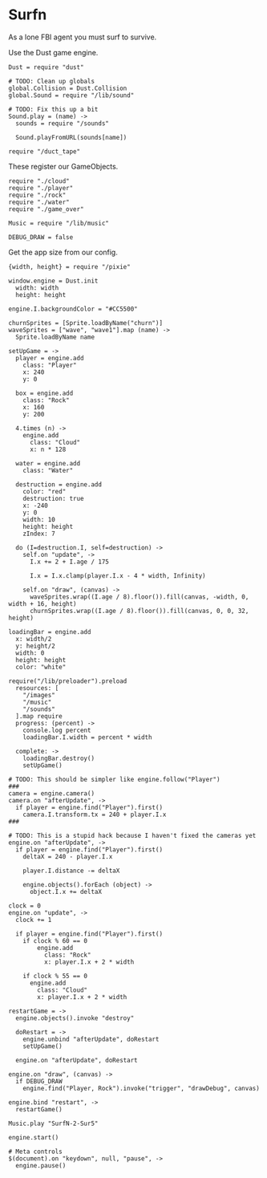 Surfn
=====

As a lone FBI agent you must surf to survive.

Use the Dust game engine.

    Dust = require "dust"

    # TODO: Clean up globals
    global.Collision = Dust.Collision
    global.Sound = require "/lib/sound"

    # TODO: Fix this up a bit
    Sound.play = (name) ->
      sounds = require "/sounds"
    
      Sound.playFromURL(sounds[name])

    require "/duct_tape"

These register our GameObjects.

    require "./cloud"
    require "./player"
    require "./rock"
    require "./water"
    require "./game_over"

    Music = require "/lib/music"

    DEBUG_DRAW = false

Get the app size from our config.

    {width, height} = require "/pixie"
    
    window.engine = Dust.init
      width: width
      height: height
    
    engine.I.backgroundColor = "#CC5500"
    
    churnSprites = [Sprite.loadByName("churn")]
    waveSprites = ["wave", "wave1"].map (name) ->
      Sprite.loadByName name
    
    setUpGame = ->
      player = engine.add
        class: "Player"
        x: 240
        y: 0
    
      box = engine.add
        class: "Rock"
        x: 160
        y: 200
    
      4.times (n) ->
        engine.add
          class: "Cloud"
          x: n * 128
    
      water = engine.add
        class: "Water"
    
      destruction = engine.add
        color: "red"
        destruction: true
        x: -240
        y: 0
        width: 10
        height: height
        zIndex: 7
    
      do (I=destruction.I, self=destruction) ->
        self.on "update", ->
          I.x += 2 + I.age / 175
    
          I.x = I.x.clamp(player.I.x - 4 * width, Infinity)
    
        self.on "draw", (canvas) ->
          waveSprites.wrap((I.age / 8).floor()).fill(canvas, -width, 0, width + 16, height)
          churnSprites.wrap((I.age / 8).floor()).fill(canvas, 0, 0, 32, height)
    
    loadingBar = engine.add
      x: width/2
      y: height/2
      width: 0
      height: height
      color: "white"
    
    require("/lib/preloader").preload
      resources: [
        "/images"
        "/music"
        "/sounds"
      ].map require
      progress: (percent) ->
        console.log percent
        loadingBar.I.width = percent * width
    
      complete: ->
        loadingBar.destroy()
        setUpGame()
    
    # TODO: This should be simpler like engine.follow("Player")
    ###
    camera = engine.camera()
    camera.on "afterUpdate", ->
      if player = engine.find("Player").first()
        camera.I.transform.tx = 240 + player.I.x
    ###
    
    # TODO: This is a stupid hack because I haven't fixed the cameras yet
    engine.on "afterUpdate", ->
      if player = engine.find("Player").first()
        deltaX = 240 - player.I.x
    
        player.I.distance -= deltaX
    
        engine.objects().forEach (object) ->
          object.I.x += deltaX
    
    clock = 0
    engine.on "update", ->
      clock += 1
    
      if player = engine.find("Player").first()
        if clock % 60 == 0
            engine.add
              class: "Rock"
              x: player.I.x + 2 * width
    
        if clock % 55 == 0
          engine.add
            class: "Cloud"
            x: player.I.x + 2 * width
    
    restartGame = ->
      engine.objects().invoke "destroy"
    
      doRestart = ->
        engine.unbind "afterUpdate", doRestart
        setUpGame()
    
      engine.on "afterUpdate", doRestart
    
    engine.on "draw", (canvas) ->
      if DEBUG_DRAW
        engine.find("Player, Rock").invoke("trigger", "drawDebug", canvas)
    
    engine.bind "restart", ->
      restartGame()
    
    Music.play "SurfN-2-Sur5"
    
    engine.start()
    
    # Meta controls
    $(document).on "keydown", null, "pause", ->
      engine.pause()

